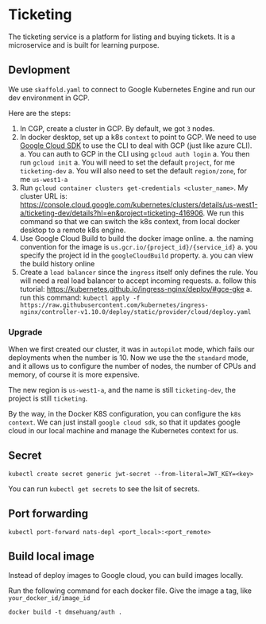 # Ticketing

The ticketing service is a platform for listing and buying tickets.
It is a microservice and is built for learning purpose.

## Devlopment

We use `skaffold.yaml` to connect to Google Kubernetes Engine and run our dev environment in GCP.

Here are the steps:

1. In CGP, create a cluster in GCP. By default, we got `3` nodes.
1. In docker desktop, set up a k8s `context` to point to GCP. We need to use [Google Cloud SDK](https://cloud.google.com/sdk/docs) to use the CLI to deal with GCP (just like azure CLI).
   a. You can auth to GCP in the CLI using `gcloud auth login`
   a. You then run `gcloud init`
   a. You will need to set the default `project`, for me `ticketing-dev`
   a. You will also need to set the default `region/zone`, for me `us-west1-a`
1. Run `gcloud container clusters get-credentials <cluster_name>`. My cluster URL is: https://console.cloud.google.com/kubernetes/clusters/details/us-west1-a/ticketing-dev/details?hl=en&project=ticketing-416906. We run this command so that we can switch the k8s context, from local docker desktop to a remote k8s engine.
1. Use Google Cloud Build to build the docker image online.
   a. the naming convention for the image is `us.gcr.io/{project_id}/{service_id}`
   a. you specify the project id in the `googleCloudBuild` property.
   a. you can view the build history online
1. Create a `load balancer` since the `ingress` itself only defines the rule. You will need a real load balancer to accept incoming requests.
   a. follow this tutorial: https://kubernetes.github.io/ingress-nginx/deploy/#gce-gke
   a. run this command: `kubectl apply -f https://raw.githubusercontent.com/kubernetes/ingress-nginx/controller-v1.10.0/deploy/static/provider/cloud/deploy.yaml`

### Upgrade

When we first created our cluster, it was in `autopilot` mode, which fails our deployments when the number is 10. Now we use the the `standard` mode, and it allows us to configure the number of nodes, the number of CPUs and memory, of course it is more expensive.

The new region is `us-west1-a`, and the name is still `ticketing-dev`, the project is still `ticketing`.

By the way, in the Docker K8S configuration, you can configure the `k8s context`. We can just install `google cloud sdk`, so that it updates google cloud in our local machine and manage the Kubernetes context for us.

## Secret

```
kubectl create secret generic jwt-secret --from-literal=JWT_KEY=<key>
```

You can run `kubectl get secrets` to see the lsit of secrets.

## Port forwarding

```
kubectl port-forward nats-depl <port_local>:<port_remote>
```

## Build local image

Instead of deploy images to Google cloud, you can build images locally.

Run the following command for each docker file.
Give the image a tag, like `your_docker_id/image_id`

```
docker build -t dmsehuang/auth .
```
